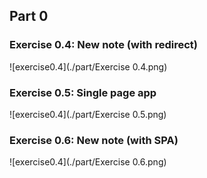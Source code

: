 ## Part 0

### Exercise 0.4: New note (with redirect)
 
![exercise0.4](./part/Exercise 0.4.png)

### Exercise 0.5: Single page app

![exercise0.4](./part/Exercise 0.5.png)

### Exercise 0.6: New note (with SPA)

![exercise0.4](./part/Exercise 0.6.png)
